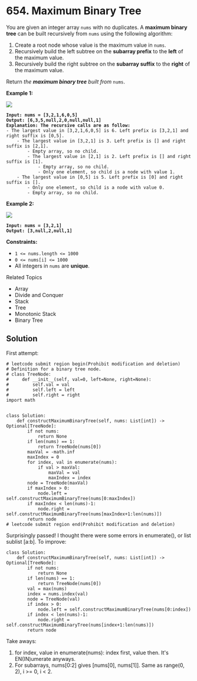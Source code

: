 # 654. Maximum Binary Tree

You are given an integer array `nums` with no duplicates. A **maximum binary tree** can be built recursively from `nums` using the following algorithm:

1. Create a root node whose value is the maximum value in `nums`.
2. Recursively build the left subtree on the **subarray prefix** to the **left** of the maximum value.
3. Recursively build the right subtree on the **subarray suffix** to the **right** of the maximum value.

Return _the **maximum binary tree** built from_ `nums`.

**Example 1:**

![](https://assets.leetcode.com/uploads/2020/12/24/tree1.jpg)

<pre><code><strong>Input: nums = [3,2,1,6,0,5]
</strong><strong>Output: [6,3,5,null,2,0,null,null,1]
</strong><strong>Explanation: The recursive calls are as follow:
</strong>- The largest value in [3,2,1,6,0,5] is 6. Left prefix is [3,2,1] and right suffix is [0,5].
    - The largest value in [3,2,1] is 3. Left prefix is [] and right suffix is [2,1].
        - Empty array, so no child.
        - The largest value in [2,1] is 2. Left prefix is [] and right suffix is [1].
            - Empty array, so no child.
            - Only one element, so child is a node with value 1.
    - The largest value in [0,5] is 5. Left prefix is [0] and right suffix is [].
        - Only one element, so child is a node with value 0.
        - Empty array, so no child.
</code></pre>

**Example 2:**

![](https://assets.leetcode.com/uploads/2020/12/24/tree2.jpg)

<pre><code><strong>Input: nums = [3,2,1]
</strong><strong>Output: [3,null,2,null,1]
</strong></code></pre>

**Constraints:**

* `1 <= nums.length <= 1000`
* `0 <= nums[i] <= 1000`
* All integers in `nums` are **unique**.

Related Topics

* Array
* Divide and Conquer
* Stack
* Tree
* Monotonic Stack
* Binary Tree



## Solution

First attempt:&#x20;

```
# leetcode submit region begin(Prohibit modification and deletion)
# Definition for a binary tree node.
# class TreeNode:
#     def __init__(self, val=0, left=None, right=None):
#         self.val = val
#         self.left = left
#         self.right = right
import math


class Solution:
    def constructMaximumBinaryTree(self, nums: List[int]) -> Optional[TreeNode]:
        if not nums:
            return None
        if len(nums) == 1:
            return TreeNode(nums[0])
        maxVal = -math.inf
        maxIndex = 0
        for index, val in enumerate(nums):
            if val > maxVal:
                maxVal = val
                maxIndex = index
        node = TreeNode(maxVal)
        if maxIndex > 0:
            node.left = self.constructMaximumBinaryTree(nums[0:maxIndex])
        if maxIndex < len(nums)-1:
            node.right = self.constructMaximumBinaryTree(nums[maxIndex+1:len(nums)])
        return node
# leetcode submit region end(Prohibit modification and deletion)
```

Surprisingly passed! I thought there were some errors in enumerate(), or list sublist \[a:b]. To improve:

```
class Solution:
    def constructMaximumBinaryTree(self, nums: List[int]) -> Optional[TreeNode]:
        if not nums:
            return None
        if len(nums) == 1:
            return TreeNode(nums[0])
        val = max(nums)
        index = nums.index(val)
        node = TreeNode(val)
        if index > 0:
            node.left = self.constructMaximumBinaryTree(nums[0:index])
        if index < len(nums)-1:
            node.right = self.constructMaximumBinaryTree(nums[index+1:len(nums)])
        return node
```

Take aways:

1. for index, value in enumerate(nums): index first, value then. It's EN(IN)umerate anyways.
2. For subarrays, nums\[0:2] gives \[nums\[0], nums\[1]]. Same as range(0, 2), i >= 0, i < 2.

